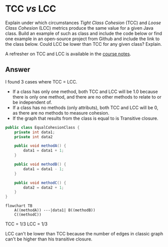 # TCC *vs* LCC

Explain under which circumstances *Tight Class Cohesion* (TCC) and *Loose Class Cohesion* (LCC) metrics produce the same value for a given Java class. Build an example of such as class and include the code below or find one example in an open-source project from Github and include the link to the class below. Could LCC be lower than TCC for any given class? Explain.

A refresher on TCC and LCC is available in the [course notes](https://oscarlvp.github.io/vandv-classes/#cohesion-graph).

## Answer

I found 3 cases where TCC = LCC. 
- If a class has only one method, both TCC and LCC will be 1.0 because there is only one method, and there are no other methods to relate to or be independent of.
- If a class has no methods (only attributs), both TCC and LCC will be 0, as there are no methods to measure cohesion.
- If the graph that results from the class is equal to is Transitive closure.


```java
public class EqualCohesionClass {
    private int data1;
    private int data2

    public void methodA() {
        data1 = data1 + 1;
    }

    public void methodB() {
        data1 = data1 - 1;
    }

    public void methodC() {
        data2 = data2 + 1;
    }
}
```
```mermaid
flowchart TB
    A((methodA)) ---|data1| B((methodB))
    C((methodC))
```

TCC = 1/3
LCC = 1/3

LCC can't be lower than TCC because the number of edges in classic graph can't be higher than his transitive closure.
